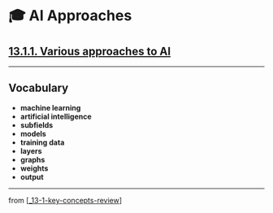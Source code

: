 # 🎓 AI Approaches

## [**13.1.1.** Various approaches to AI](https://livebook.manning.com/book/deep-learning-with-javascript/chapter-13/12)

---

## **Vocabulary**

- **machine learning**
- **artificial intelligence**
- **subfields**
- **models**
- **training data**
- **layers**
- **graphs**
- **weights**
- **output**

---

from [[_13-1-key-concepts-review]]

[//begin]: # "Autogenerated link references for markdown compatibility"
[_13-1-key-concepts-review]: _13-1-key-concepts-review.md "🎓 Key Concepts"
[//end]: # "Autogenerated link references"
